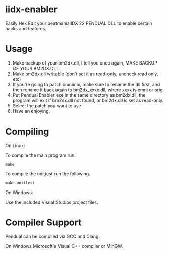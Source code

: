 iidx-enabler
============
Easily Hex Edit your beatmaniaIIDX 22 PENDUAL DLL to enable certain hacks and features.

Usage
============
1. Make backup of your bm2dx.dll, I tell you once again, MAKE BACKUP OF YOUR BM2DX.DLL
2. Make bm2dx.dll writable (don't set it as read-only, uncheck read only, etc)
3. If you're going to patch omnimix, make sure to rename the dll first, and then rename it back again to bm2dx_xxxx.dll, where xxxx is omni or orig.
4. Put Pendual Enabler exe in the same directory as bm2dx.dll, the program will exit if bm2dx.dll not found, or bm2dx.dll is set as read-only.
5. Select the patch you want to use
6. Have an enjoying.

Compiling
==
On Linux:

To compile the main program run.

`make`

To compile the unittest run the following.

`make unittest`

On Windows:

Use the included Visual Studios project files.

Compiler Support
==
Pendual can be compiled via GCC and Clang.

On Windows Microsoft's Visual C++ compiler or MinGW.

